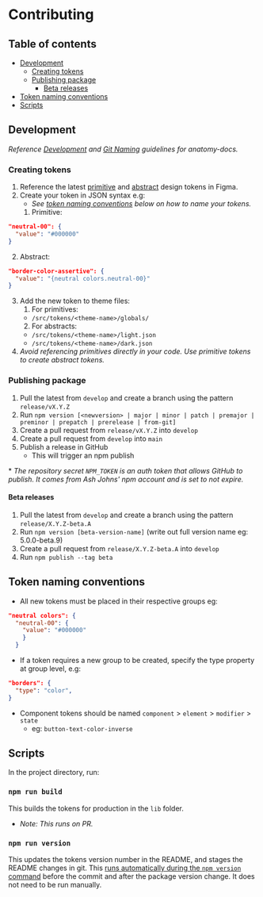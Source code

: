 # Contributing

## Table of contents

- [Development](#development)
  - [Creating tokens](#creating-tokens)
  - [Publishing package](#publishing-package)
    - [Beta releases](#beta-releases)
- [Token naming conventions](#token-naming-conventions)
- [Scripts](#scripts)

## Development

_Reference [Development](https://github.com/bos-sci/anatomy-docs/blob/develop/CONTRIBUTING.md#development) and [Git Naming](https://github.com/bos-sci/anatomy-docs/blob/develop/CONTRIBUTING.md#git-naming) guidelines for anatomy-docs._

### Creating tokens

1. Reference the latest [primitive](https://www.figma.com/file/9WvScdNUNshlIj7qUS9Nzy/ADS-Primitive-colors?type=design&node-id=2-6&mode=design&t=S4zGdDfDTteWfeS8-0) and [abstract](https://www.figma.com/file/8JFFgisoQRC952AStQf73v/ADS-Foundations-%2F-abstract-colors?type=design&node-id=3541-67&mode=design&t=zmOjDzUGt61iHeXD-0) design tokens in Figma.
2. Create your token in JSON syntax e.g:
   - _See [token naming conventions](#token-naming-conventions) below on how to name your tokens._
   1. Primitive:

```json
"neutral-00": {
  "value": "#000000"
}
```

2.  Abstract:

```json
"border-color-assertive": {
  "value": "{neutral colors.neutral-00}"
}
```

3. Add the new token to theme files:
   1. For primitives:
   - `/src/tokens/<theme-name>/globals/`
   2. For abstracts:
   - `/src/tokens/<theme-name>/light.json`
   - `/src/tokens/<theme-name>/dark.json`
4. _Avoid referencing primitives directly in your code. Use primitive tokens to create abstract tokens._

### Publishing package

1. Pull the latest from `develop` and create a branch using the pattern `release/vX.Y.Z`
2. Run `npm version [<newversion> | major | minor | patch | premajor | preminor | prepatch | prerelease | from-git]`
3. Create a pull request from `release/vX.Y.Z` into `develop`
4. Create a pull request from `develop` into `main`
5. Publish a release in GitHub
   - This will trigger an npm publish

\* _The repository secret `NPM_TOKEN` is an auth token that allows GitHub to publish. It comes from Ash Johns' npm account and is set to not expire._

#### Beta releases

1. Pull the latest from `develop` and create a branch using the pattern `release/X.Y.Z-beta.A`
2. Run `npm version [beta-version-name]` (write out full version name eg: 5.0.0-beta.9)
3. Create a pull request from `release/X.Y.Z-beta.A` into `develop`
4. Run `npm publish --tag beta`

## Token naming conventions

- All new tokens must be placed in their respective groups eg:

```json
"neutral colors": {
  "neutral-00": {
    "value": "#000000"
    }
  }
```

- If a token requires a new group to be created, specify the type property at group level, e.g:

```json
"borders": {
  "type": "color",
}
```

- Component tokens should be named `component` > `element` > `modifier` > `state`
  - eg: `button-text-color-inverse`

## Scripts

In the project directory, run:

### `npm run build`

This builds the tokens for production in the `lib` folder.

- _Note: This runs on PR._

### `npm run version`

This updates the tokens version number in the README, and stages the README changes in git. This [runs automatically during the `npm version` command](https://docs.npmjs.com/cli/v7/commands/npm-version#description) before the commit and after the package version change. It does not need to be run manually.
